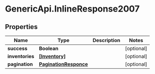 # GenericApi.InlineResponse2007

## Properties

Name | Type | Description | Notes
------------ | ------------- | ------------- | -------------
**success** | **Boolean** |  | [optional] 
**inventories** | [**[Inventory]**](Inventory.md) |  | [optional] 
**pagination** | [**PaginationResponce**](PaginationResponce.md) |  | [optional] 


